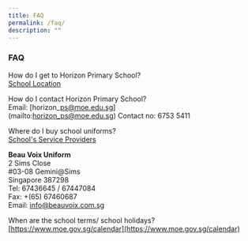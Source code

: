 ```yaml
---
title: FAQ
permalink: /faq/
description: ""
---
```



### **FAQ**

How do I get to Horizon Primary School?<br>
[School Location](https://horizonpri.moe.edu.sg/our-horizon/school-location)  

How do I contact Horizon Primary School?<br>
Email: [horizon\_ps@moe.edu.sg]<br>(mailto:horizon_ps@moe.edu.sg)
Contact no: 6753 5411

Where do I buy school uniforms? <br>
[School's Service Providers](https://horizonpri.moe.edu.sg/our-partners/schools-service-providers)

**Beau Voix Uniform**<br>
2 Sims Close <br>
#03-08 Gemini@Sims<br>
Singapore 387298 <br>
Tel: 67436645 / 67447084<br>
Fax: +(65) 67460687<br>
Email: [info@beauvoix.com.sg](mailto:info@beauvoix.com.sg)   
  
When are the school terms/ school holidays?<br>
[https://www.moe.gov.sg/calendar](https://www.moe.gov.sg/calendar)